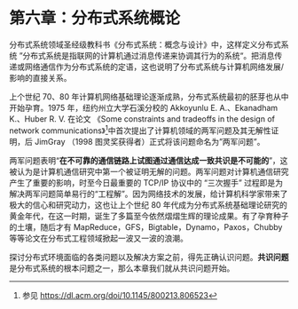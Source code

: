 # 第六章：分布式系统概论

分布式系统领域圣经级教科书《分布式系统：概念与设计》中，这样定义分布式系统 ”分布式系统是指联网的计算机通过消息传递来协调其行为的系统“。把消息传递或网络通信作为分布式系统的定语，这也说明了分布式系统与计算机网络发展/影响的直接关系。

上个世纪 70、80 年计算机网络基础理论逐渐成熟，分布式系统最初的胚芽也从中开始孕育。1975 年，纽约州立大学石溪分校的 Akkoyunlu E. A.、Ekanadham K.、Huber R. V. 在论文 《Some constraints and tradeoffs in the design of network communications》[^1]中首次提出了计算机领域的两军问题及其无解性证明，后 JimGray （1998 图灵奖获得者）正式将该问题命名为”两军问题”。

两军问题表明“**在不可靠的通信链路上试图通过通信达成一致共识是不可能的**”，这被认为是计算机通信研究中第一个被证明无解的问题。两军问题对计算机通信研究产生了重要的影响，时至今日最重要的 TCP/IP 协议中的 “三次握手” 过程即是为解决两军问题简单易行的“工程解”。因为网络技术的发展，给计算机科学家带来了极大的信心和研究动力，这也让上个世纪 80 年代成为分布式系统基础理论研究的黄金年代，在这一时期，诞生了多篇至今依然熠熠生辉的理论成果。有了孕育种子的土壤，随后才有 MapReduce，GFS，Bigtable，Dynamo，Paxos，Chubby 等等论文在分布式工程领域掀起一波又一波的浪潮。


探讨分布式环境面临的各类问题以及解决方案之前，得先正确认识问题。**共识问题**是分布式系统的根本问题之一，那么本章我们就从共识问题开始。


[^1]: 参见 https://dl.acm.org/doi/10.1145/800213.806523